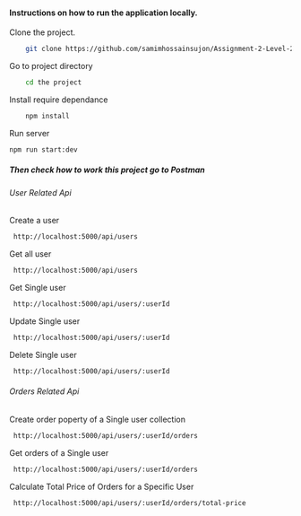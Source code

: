 #### Instructions on how to run the application locally.

Clone the project.

```bash
    git clone https://github.com/samimhossainsujon/Assignment-2-Level-2
```

Go to project directory

```bash
    cd the project
```

Install require dependance

```bash
    npm install
```

Run server

```bash
npm run start:dev

```

##### Then check how to work this project go to Postman

###### User Related Api

Create a user

```bash
 http://localhost:5000/api/users
```

Get all user

```bash
 http://localhost:5000/api/users

```

Get Single user

```bash
 http://localhost:5000/api/users/:userId

```

Update Single user

```bash
 http://localhost:5000/api/users/:userId

```

Delete Single user

```bash
 http://localhost:5000/api/users/:userId

```

###### Orders Related Api

Create order poperty of a Single user collection

```bash
 http://localhost:5000/api/users/:userId/orders

```

Get orders of a Single user

```bash
 http://localhost:5000/api/users/:userId/orders

```

Calculate Total Price of Orders for a Specific User

```bash
 http://localhost:5000/api/users/:userId/orders/total-price

```
